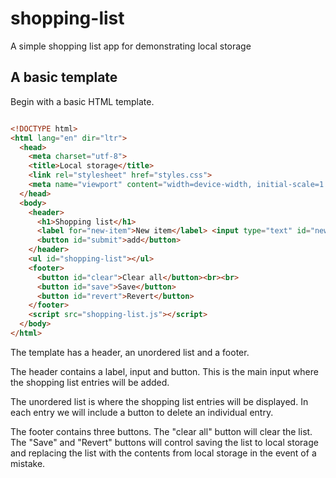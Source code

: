 # shopping-list
A simple shopping list app for demonstrating local storage

## A basic template

Begin with a basic HTML template.

```html

<!DOCTYPE html>
<html lang="en" dir="ltr">
  <head>
    <meta charset="utf-8">
    <title>Local storage</title>
    <link rel="stylesheet" href="styles.css">
    <meta name="viewport" content="width=device-width, initial-scale=1.0">
  </head>
  <body>
    <header>
      <h1>Shopping list</h1>
      <label for="new-item">New item</label> <input type="text" id="new-item">
      <button id="submit">add</button>
    </header>
    <ul id="shopping-list"></ul>
    <footer>
      <button id="clear">Clear all</button><br><br>
      <button id="save">Save</button>
      <button id="revert">Revert</button>
    </footer>
    <script src="shopping-list.js"></script>
  </body>
</html>

```

The template has a header, an unordered list and a footer.

The header contains a label, input and button.
This is the main input where the shopping list entries will be added.

The unordered list is where the shopping list entries will be displayed.
In each entry we will include a button to delete an individual entry.

The footer contains three buttons.
The "clear all" button will clear the list.
The "Save" and "Revert" buttons will control saving the list to local storage and replacing the list with the contents from local storage in the event of a mistake.
